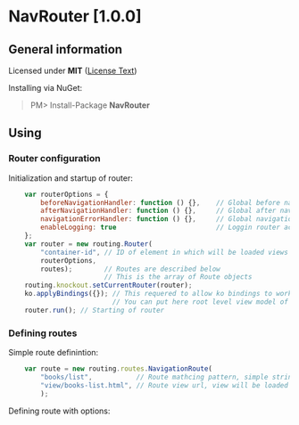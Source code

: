 # NavRouter [1.0.0]

## General information

Licensed under **MIT** ([License Text](http://opensource.org/licenses/MIT))

Installing via NuGet:
> PM> Install-Package **NavRouter**

## Using

### Router configuration

Initialization and startup of router:

```javascript
    var routerOptions = {
        beforeNavigationHandler: function () {},    // Global before navigation handler
        afterNavigationHandler: function () {},     // Global after navigation handler
        navigationErrorHandler: function () {},     // Global navigation error handler
        enableLogging: true                         // Loggin router activity into console output
    };
    var router = new routing.Router(
        "container-id", // ID of element in which will be loaded views
        routerOptions,
        routes);        // Routes are described below
                        // This is the array of Route objects
    routing.knockout.setCurrentRouter(router);
    ko.applyBindings({}); // This requered to allow ko bindings to work ewrywhere on the page
                          // You can put here root level view model of application
    router.run(); // Starting of router
```

### Defining routes

Simple route definintion:

```JavaScript
    var route = new routing.routes.NavigationRoute(
        "books/list",           // Route mathcing pattern, simple string not RegEx
        "view/books-list.html", // Route view url, view will be loaded asynchronously
        );
```

Defining route with options:

```javascript
    
```